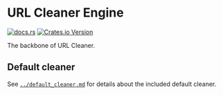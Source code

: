 # URL Cleaner Engine

[![docs.rs](https://img.shields.io/docsrs/url-cleaner-engine)](https://docs.rs/url-cleaner-engine/latest)
[![Crates.io Version](https://img.shields.io/crates/v/url-cleaner-engine)](https://crates.io/crates/url-cleaner-engine/)

The backbone of URL Cleaner.

## Default cleaner

See [`../default_cleaner.md`](../default_cleaner.md) for details about the included default cleaner.
